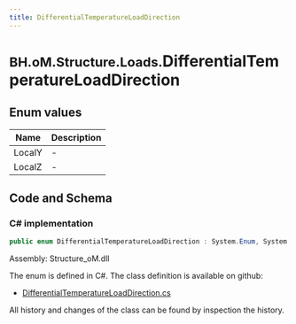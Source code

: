 ```yaml
---
title: DifferentialTemperatureLoadDirection
---
```


# <small>BH.oM.Structure.Loads.</small>**DifferentialTemperatureLoadDirection**



## Enum values

| Name            | Description                                                    |
|-----------------|----------------------------------------------------------------|
| LocalY |  -  |
| LocalZ |  -  |


## Code and Schema

### C# implementation

``` C# title="C#"
public enum DifferentialTemperatureLoadDirection : System.Enum, System.ValueType, System.IComparable, System.ISpanFormattable, System.IFormattable, System.IConvertible
```

Assembly: Structure_oM.dll

The enum is defined in C#. The class definition is available on github:

- [DifferentialTemperatureLoadDirection.cs](https://github.com/BHoM/BHoM/blob/develop/Structure_oM/Loads\Enums\DifferentialTemperatureLoadDirection.cs)

All history and changes of the class can be found by inspection the history.
